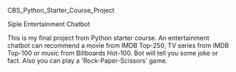 CBS_Python_Starter_Course_Project

Siple Entertainment Chatbot


This is my final project from Python starter course.
An entertainment chatbot can recommend a movie from IMDB Top-250,  TV series from IMDB Top-100  or  music from Billboards Hot-100. Bot will tell you some joke or fact.
Also you can play a 'Rock-Paper-Scissors' game.
